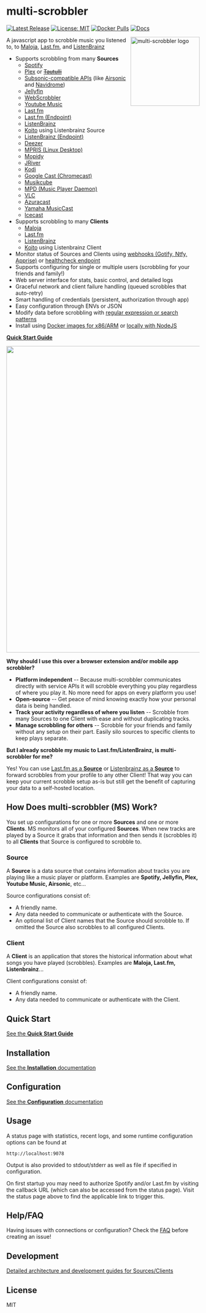 # multi-scrobbler

[![Latest Release](https://img.shields.io/github/v/release/foxxmd/multi-scrobbler)](https://github.com/FoxxMD/multi-scrobbler/releases)
[![License: MIT](https://img.shields.io/badge/License-MIT-yellow.svg)](https://opensource.org/licenses/MIT)
[![Docker Pulls](https://img.shields.io/docker/pulls/foxxmd/multi-scrobbler)](https://hub.docker.com/r/foxxmd/multi-scrobbler)
[![Docs](https://img.shields.io/badge/Read%20The%20Docs-1082c2)](https://foxxmd.github.io/multi-scrobbler/)


<img src="/assets/icon.png" align="right"
alt="multi-scrobbler logo" width="180" height="180">

A javascript app to scrobble music you listened to, to [Maloja](https://github.com/krateng/maloja), [Last.fm](https://www.last.fm), and [ListenBrainz](https://listenbrainz.org)

* Supports scrobbling from many **Sources**
  * [Spotify](https://foxxmd.github.io/multi-scrobbler/docs/configuration#spotify)
  * [Plex](https://foxxmd.github.io/multi-scrobbler/docs/configuration#plex) or [~~Tautulli~~](https://foxxmd.github.io/multi-scrobbler/docs/configuration#tautulli)
  * [Subsonic-compatible APIs](https://foxxmd.github.io/multi-scrobbler/docs/configuration#subsonic) (like [Airsonic](https://airsonic.github.io/) and [Navidrome](https://www.navidrome.org/))
  * [Jellyfin](https://foxxmd.github.io/multi-scrobbler/docs/configuration#jellyfin)
  * [WebScrobbler](https://foxxmd.github.io/multi-scrobbler/docs/configuration#webscrobbler)
  * [Youtube Music](https://foxxmd.github.io/multi-scrobbler/docs/configuration#youtube-music)
  * [Last.fm](https://foxxmd.github.io/multi-scrobbler/docs/configuration#lastfm-source)
  * [Last.fm (Endpoint)](https://foxxmd.github.io/multi-scrobbler/docs/configuration#lastfm-endpoint)
  * [ListenBrainz](https://foxxmd.github.io/multi-scrobbler/docs/configuration#listenbrainz-source)
  * [Koito](https://foxxmd.github.io/multi-scrobbler/docs/configuration#listenbrainz-source) using Listenbrainz Source
  * [ListenBrainz (Endpoint)](https://foxxmd.github.io/multi-scrobbler/docs/configuration#listenbrainz-endpoint)
  * [Deezer](https://foxxmd.github.io/multi-scrobbler/docs/configuration#deezer)
  * [MPRIS (Linux Desktop)](https://foxxmd.github.io/multi-scrobbler/docs/configuration#mpris)
  * [Mopidy](https://foxxmd.github.io/multi-scrobbler/docs/configuration#mopidy)
  * [JRiver](https://foxxmd.github.io/multi-scrobbler/docs/configuration#jriver)
  * [Kodi](https://foxxmd.github.io/multi-scrobbler/docs/configuration#kodi)
  * [Google Cast (Chromecast)](https://foxxmd.github.io/multi-scrobbler/docs/configuration#google-cast-chromecast)
  * [Musikcube](https://foxxmd.github.io/multi-scrobbler/docs/configuration#muikcube)
  * [MPD (Music Player Daemon)](https://foxxmd.github.io/multi-scrobbler/docs/configuration#mpd-music-player-daemon)
  * [VLC](https://foxxmd.github.io/multi-scrobbler/docs/configuration#vlc)
  * [Azuracast](https://foxxmd.github.io/multi-scrobbler/docs/configuration#azuracast)
  * [Yamaha MusicCast](https://foxxmd.github.io/multi-scrobbler/docs/configuration#yamaha-musiccast)
  * [Icecast](https://foxxmd.github.io/multi-scrobbler/docs/configuration#icecast)
* Supports scrobbling to many **Clients**
  * [Maloja](https://foxxmd.github.io/multi-scrobbler/docs/configuration#maloja)
  * [Last.fm](https://foxxmd.github.io/multi-scrobbler/docs/configuration#lastfm)
  * [ListenBrainz](https://foxxmd.github.io/multi-scrobbler/docs/configuration#listenbrainz)
  * [Koito](https://foxxmd.github.io/multi-scrobbler/docs/configuration#listenbrainz) using Listenbrainz Client
* Monitor status of Sources and Clients using [webhooks (Gotify, Ntfy, Apprise)](https://foxxmd.github.io/multi-scrobbler/docs/configuration#webhook-configurations) or [healthcheck endpoint](https://foxxmd.github.io/multi-scrobbler/docs/configuration#health-endpoint)
* Supports configuring for single or multiple users (scrobbling for your friends and family!)
* Web server interface for stats, basic control, and detailed logs
* Graceful network and client failure handling (queued scrobbles that auto-retry)
* Smart handling of credentials (persistent, authorization through app)
* Easy configuration through ENVs or JSON
* Modify data before scrobbling with [regular expression or search patterns](https://foxxmd.github.io/multi-scrobbler/docs/configuration/transforms)
* Install using [Docker images for x86/ARM](https://foxxmd.github.io/multi-scrobbler/docs/installation#docker) or [locally with NodeJS](https://foxxmd.github.io/multi-scrobbler/docs/installation#nodejs)

[**Quick Start Guide**](https://foxxmd.github.io/multi-scrobbler/docs/quickstart)

<img src="/assets/status-ui.png" width="800">

**Why should I use this over a browser extension and/or mobile app scrobbler?**

* **Platform independent** -- Because multi-scrobbler communicates directly with service APIs it will scrobble everything you play regardless of where you play it. No more need for apps on every platform you use!
* **Open-source** -- Get peace of mind knowing exactly how your personal data is being handled.
* **Track your activity regardless of where you listen** -- Scrobble from many Sources to one Client with ease and without duplicating tracks.
* **Manage scrobbling for others** -- Scrobble for your friends and family without any setup on their part. Easily silo sources to specific clients to keep plays separate.

**But I already scrobble my music to Last.fm/ListenBrainz, is multi-scrobbler for me?**

Yes! You can use [Last.fm as a **Source**](https://foxxmd.github.io/multi-scrobbler/docs/configuration#lastfm-source) or [Listenbrainz as a **Source**](https://foxxmd.github.io/multi-scrobbler/docs/configuration#listenbrainz-source) to forward scrobbles from your profile to any other Client! That way you can keep your current scrobble setup as-is but still get the benefit of capturing your data to a self-hosted location.

## How Does multi-scrobbler (MS) Work?

You set up configurations for one or more **Sources** and one or more **Clients**. MS monitors all of your configured **Sources**. When new tracks are played by a Source it grabs that information and then sends it (scrobbles it) to all **Clients** that Source is configured to scrobble to.

### Source

A **Source** is a data source that contains information about tracks you are playing like a music player or platform. Examples are **Spotify, Jellyfin, Plex, Youtube Music, Airsonic**, etc...

Source configurations consist of:

* A friendly name.
* Any data needed to communicate or authenticate with the Source.
* An optional list of Client names that the Source should scrobble to. If omitted the Source also scrobbles to all configured Clients.

### Client

A **Client** is an application that stores the historical information about what songs you have played (scrobbles). Examples are **Maloja, Last.fm, Listenbrainz**...

Client configurations consist of:

* A friendly name.
* Any data needed to communicate or authenticate with the Client.

## Quick Start

[See the **Quick Start Guide**](https://foxxmd.github.io/multi-scrobbler/docs/quickstart)

## Installation

[See the **Installation** documentation](https://foxxmd.github.io/multi-scrobbler/docs/installation)

## Configuration

[See the **Configuration** documentation](https://foxxmd.github.io/multi-scrobbler/docs/configuration)

## Usage

A status page with statistics, recent logs, and some runtime configuration options can be found at

```
http://localhost:9078
```
Output is also provided to stdout/stderr as well as file if specified in configuration.

On first startup you may need to authorize Spotify and/or Last.fm by visiting the callback URL (which can also be accessed from the status page). Visit the status page above to find the applicable link to trigger this.

## Help/FAQ

Having issues with connections or configuration? Check the [FAQ](https://foxxmd.github.io/multi-scrobbler/docs/FAQ) before creating an issue!

## Development

[Detailed architecture and development guides for Sources/Clients](https://foxxmd.github.io/multi-scrobbler/docs/development/dev-common)

## License

MIT
